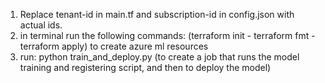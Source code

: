 1. Replace tenant-id in main.tf and subscription-id in config.json with actual ids.
2. in terminal run the following commands: (terraform init - terraform fmt - terraform apply) to create azure ml resources
3. run: python train_and_deploy.py (to create a job that runs the model training and registering script, and then to deploy the model)
